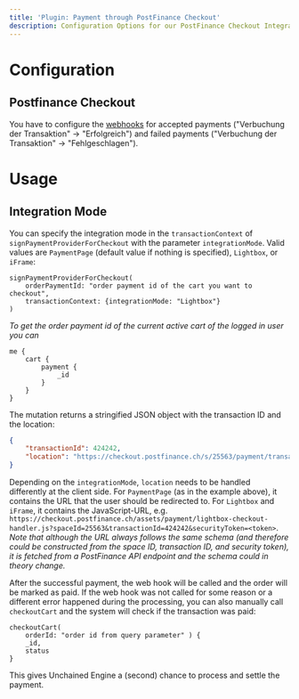 ```yaml
---
title: 'Plugin: Payment through PostFinance Checkout'
description: Configuration Options for our PostFinance Checkout Integration
---
```

# Configuration

## Postfinance Checkout
You have to configure the [webhooks](https://checkout.postfinance.ch/space/select?target=/webhook/listener/list) for accepted payments ("Verbuchung der Transaktion" -> "Erfolgreich") and failed payments ("Verbuchung der Transaktion" -> "Fehlgeschlagen").

# Usage

## Integration Mode
You can specify the integration mode in the `transactionContext` of `signPaymentProviderForCheckout` with the parameter `integrationMode`. Valid values are `PaymentPage` (default value if nothing is specified), `Lightbox`, or `iFrame`:
```/*graphql*/
signPaymentProviderForCheckout(
    orderPaymentId: "order payment id of the cart you want to checkout",
    transactionContext: {integrationMode: "Lightbox"}
)
```

*To get the order payment id of the current active cart of the logged in user you can*
```/*graphql*/
me {
    cart {
        payment {
            _id
        }
    }
} 
```

The mutation returns a stringified JSON object with the transaction ID and the location:
```json
{
    "transactionId": 424242,
    "location": "https://checkout.postfinance.ch/s/25563/payment/transaction/pay/424242?securityToken=<token>"
}
```
Depending on the `integrationMode`, `location` needs to be handled differently at the client side. For `PaymentPage` (as in the example above), it contains the URL that the user should be redirected to. For `Lightbox` and `iFrame`, it contains the JavaScript-URL, e.g. `https://checkout.postfinance.ch/assets/payment/lightbox-checkout-handler.js?spaceId=25563&transactionId=424242&securityToken=<token>`.
*Note that although the URL always follows the same schema (and therefore could be constructed from the space ID, transaction ID, and security token), it is fetched from a PostFinance API endpoint and the schema could in theory change.*

After the successful payment, the web hook will be called and the order will be marked as paid.
If the web hook was not called for some reason or a different error happened during the processing, you can also manually call `checkoutCart` and the system will check if the transaction was paid:

```/*graphql*/
checkoutCart(
    orderId: "order id from query parameter" ) { 
    _id, 
    status
}
```

This gives Unchained Engine a (second) chance to process and settle the payment.